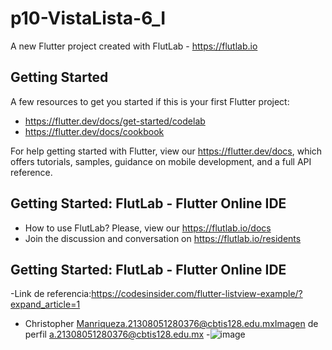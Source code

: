 # p10-VistaLista-6_I

A new Flutter project created with FlutLab - https://flutlab.io

## Getting Started

A few resources to get you started if this is your first Flutter project:

- https://flutter.dev/docs/get-started/codelab
- https://flutter.dev/docs/cookbook

For help getting started with Flutter, view our
https://flutter.dev/docs, which offers tutorials,
samples, guidance on mobile development, and a full API reference.

## Getting Started: FlutLab - Flutter Online IDE

- How to use FlutLab? Please, view our https://flutlab.io/docs
- Join the discussion and conversation on https://flutlab.io/residents
## Getting Started: FlutLab - Flutter Online IDE

-Link de referencia:https://codesinsider.com/flutter-listview-example/?expand_article=1
- Christopher Manriqueza.21308051280376@cbtis128.edu.mxImagen de perfil
a.21308051280376@cbtis128.edu.mx
-![image](https://github.com/manriquezR128/p10-listview-6i/assets/144724563/f052fbd1-8ea9-4930-ac48-4dfef23c17cb)

